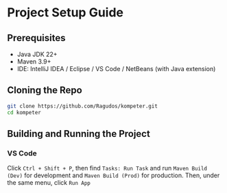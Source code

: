 # Project Setup Guide

## Prerequisites

- Java JDK 22+
- Maven 3.9+
- IDE: IntelliJ IDEA / Eclipse / VS Code / NetBeans (with Java extension)

## Cloning the Repo

```bash
git clone https://github.com/Ragudos/kompeter.git
cd kompeter
```

## Building and Running the Project

### VS Code

Click `Ctrl + Shift + P`, then find `Tasks: Run Task` and run `Maven Build (Dev)` for development and `Maven Build (Prod)` for production. Then, under the same menu, click `Run App`
